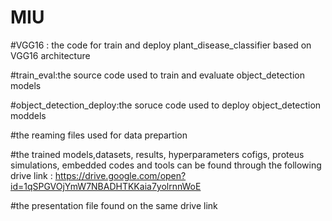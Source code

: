 # MIU
#VGG16 : the code for train and deploy plant_disease_classifier based on VGG16 architecture 


#train_eval:the source code used to train and evaluate object_detection models


#object_detection_deploy:the soruce code used to deploy object_detection moddels

#the reaming files used for data prepartion

#the trained models,datasets, results, hyperparameters cofigs, proteus simulations, embedded codes and tools can be found through the following drive link :
https://drive.google.com/open?id=1qSPGVOjYmW7NBADHTKKaia7yolrnnWoE

#the presentation file found on the same drive link 

